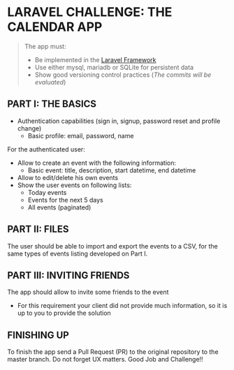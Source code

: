 # LARAVEL CHALLENGE: THE CALENDAR APP

> The app must:
> - Be implemented in the [Laravel Framework][laravel]
> - Use either mysql, mariadb or SQLite for persistent data
> - Show good versioning control practices (*The commits will be evaluated*)

## PART I: THE BASICS

* Authentication capabilities (sign in, signup, password reset and profile change)
    - Basic profile: email, password, name

For the authenticated user:
* Allow to create an event with the following information:
    - Basic event: title, description, start datetime, end datetime
* Allow to edit/delete his own events
* Show the user events on following lists:
    - Today events
    - Events for the next 5 days
    - All events (paginated)

## PART II: FILES

The user should be able to import and export the events to a CSV, for the same types of events listing developed on Part I.


## PART III: INVITING FRIENDS

The app should allow to invite some friends to the event
- For this requirement your client did not provide much information, so it is
up to you to provide the solution

## FINISHING UP

To finish the app send a Pull Request (PR) to the original repository to the master branch. Do not forget UX matters.
Good Job and Challenge!!

[Laravel]: http://www.laravel.com/docs/5.4
